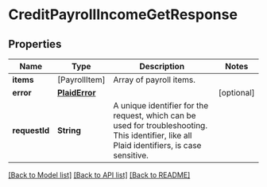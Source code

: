 # CreditPayrollIncomeGetResponse

## Properties
Name | Type | Description | Notes
------------ | ------------- | ------------- | -------------
**items** | [PayrollItem] | Array of payroll items. | 
**error** | [**PlaidError**](PlaidError.md) |  | [optional] 
**requestId** | **String** | A unique identifier for the request, which can be used for troubleshooting. This identifier, like all Plaid identifiers, is case sensitive. | 

[[Back to Model list]](../README.md#documentation-for-models) [[Back to API list]](../README.md#documentation-for-api-endpoints) [[Back to README]](../README.md)


